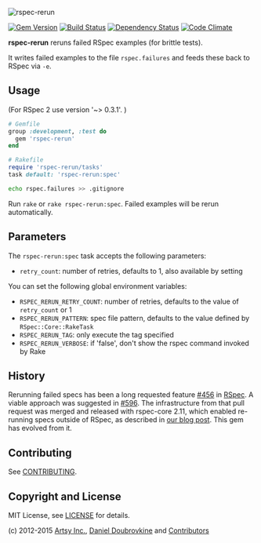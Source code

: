 ![rspec-rerun](https://raw.github.com/dblock/rspec-rerun/master/rspec-rerun.png)

[![Gem Version](http://img.shields.io/gem/v/rspec-rerun.svg)](http://badge.fury.io/rb/rspec-rerun)
[![Build Status](http://img.shields.io/travis/dblock/rspec-rerun.svg)](https://travis-ci.org/dblock/rspec-rerun)
[![Dependency Status](https://gemnasium.com/dblock/rspec-rerun.svg)](https://gemnasium.com/dblock/rspec-rerun)
[![Code Climate](https://codeclimate.com/github/dblock/rspec-rerun.svg)](https://codeclimate.com/github/dblock/rspec-rerun)

**rspec-rerun** reruns failed RSpec examples (for brittle tests). 

It writes failed examples to the file `rspec.failures` and feeds these back to RSpec via `-e`.

Usage
-----
(For RSpec 2 use version '~> 0.3.1'. )

``` ruby
# Gemfile
group :development, :test do
  gem 'rspec-rerun'
end
```

```ruby
# Rakefile
require 'rspec-rerun/tasks'
task default: 'rspec-rerun:spec'
```

```bash
echo rspec.failures >> .gitignore
```

Run `rake` or `rake rspec-rerun:spec`. Failed examples will be rerun automatically.

Parameters
----------

The `rspec-rerun:spec` task accepts the following parameters:

* `retry_count`: number of retries, defaults to 1, also available by setting

You can set the following global environment variables:

* `RSPEC_RERUN_RETRY_COUNT`: number of retries, defaults to the value of `retry_count` or 1
* `RSPEC_RERUN_PATTERN`: spec file pattern, defaults to the value defined by `RSpec::Core::RakeTask`
* `RSPEC_RERUN_TAG`: only execute the tag specified
* `RSPEC_RERUN_VERBOSE`: if 'false', don't show the rspec command invoked by Rake

History
-------

Rerunning failed specs has been a long requested feature [#456](https://github.com/rspec/rspec-core/issues/456) in [RSpec](https://github.com/rspec/rspec-core/). A viable approach was suggested in [#596](https://github.com/rspec/rspec-core/pull/596). The infrastructure from that pull request was merged and released with rspec-core 2.11, which enabled re-running specs outside of RSpec, as described in [our blog post](http://artsy.github.com/blog/2012/05/15/how-to-organize-over-3000-rspec-specs-and-retry-test-failures/). This gem has evolved from it.

Contributing
------------

See [CONTRIBUTING](CONTRIBUTING.md).

Copyright and License
---------------------

MIT License, see [LICENSE](LICENSE.md) for details.

(c) 2012-2015 [Artsy Inc.](http://artsy.github.com), [Daniel Doubrovkine](https://github.com/dblock) and [Contributors](https://github.com/dblock/rspec-rerun/blob/master/CHANGELOG.md)
